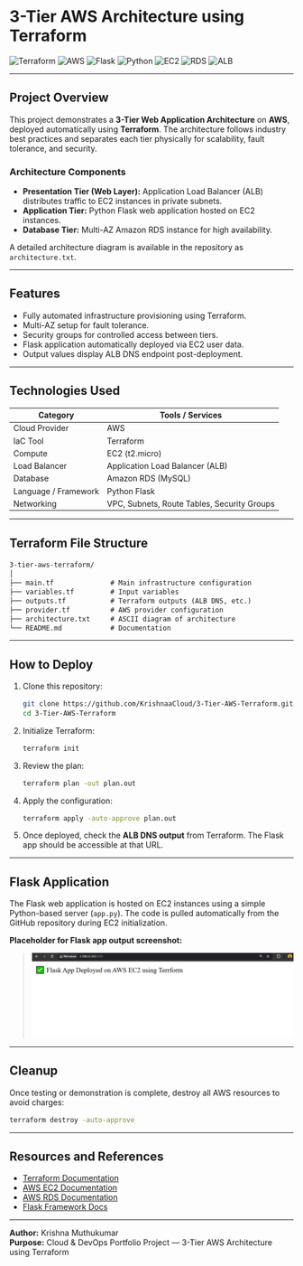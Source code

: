 # 3-Tier AWS Architecture using Terraform

![Terraform](https://img.shields.io/badge/IaC-Terraform-blueviolet?logo=terraform)
![AWS](https://img.shields.io/badge/Cloud-AWS-orange?logo=amazon-aws)
![Flask](https://img.shields.io/badge/Web%20Framework-Flask-black?logo=flask)
![Python](https://img.shields.io/badge/Language-Python-blue?logo=python)
![EC2](https://img.shields.io/badge/Compute-EC2-success?logo=amazon-ec2)
![RDS](https://img.shields.io/badge/Database-RDS-lightblue?logo=amazon-rds)
![ALB](https://img.shields.io/badge/LoadBalancer-ALB-yellow?logo=elastic-load-balancing)

---

## Project Overview
This project demonstrates a **3-Tier Web Application Architecture** on **AWS**, deployed automatically using **Terraform**. The architecture follows industry best practices and separates each tier physically for scalability, fault tolerance, and security.

### Architecture Components
- **Presentation Tier (Web Layer):** Application Load Balancer (ALB) distributes traffic to EC2 instances in private subnets.
- **Application Tier:** Python Flask web application hosted on EC2 instances.
- **Database Tier:** Multi-AZ Amazon RDS instance for high availability.

A detailed architecture diagram is available in the repository as `architecture.txt`.

---

## Features
- Fully automated infrastructure provisioning using Terraform.
- Multi-AZ setup for fault tolerance.
- Security groups for controlled access between tiers.
- Flask application automatically deployed via EC2 user data.
- Output values display ALB DNS endpoint post-deployment.

---

## Technologies Used
| Category | Tools / Services |
|-----------|------------------|
| Cloud Provider | AWS |
| IaC Tool | Terraform |
| Compute | EC2 (t2.micro) |
| Load Balancer | Application Load Balancer (ALB) |
| Database | Amazon RDS (MySQL) |
| Language / Framework | Python Flask |
| Networking | VPC, Subnets, Route Tables, Security Groups |

---

## Terraform File Structure
```
3-tier-aws-terraform/
│
├── main.tf              # Main infrastructure configuration
├── variables.tf         # Input variables
├── outputs.tf           # Terraform outputs (ALB DNS, etc.)
├── provider.tf          # AWS provider configuration
├── architecture.txt     # ASCII diagram of architecture
└── README.md            # Documentation
```

---

## How to Deploy
1. Clone this repository:
   ```bash
   git clone https://github.com/KrishnaaCloud/3-Tier-AWS-Terraform.git
   cd 3-Tier-AWS-Terraform
   ```

2. Initialize Terraform:
   ```bash
   terraform init
   ```

3. Review the plan:
   ```bash
   terraform plan -out plan.out
   ```

4. Apply the configuration:
   ```bash
   terraform apply -auto-approve plan.out
   ```

5. Once deployed, check the **ALB DNS output** from Terraform. The Flask app should be accessible at that URL.

---

## Flask Application
The Flask web application is hosted on EC2 instances using a simple Python-based server (`app.py`). The code is pulled automatically from the GitHub repository during EC2 initialization.

**Placeholder for Flask app output screenshot:**
> ![Flask App Screenshot](Screenshots/flask-Output.png)

---

## Cleanup
Once testing or demonstration is complete, destroy all AWS resources to avoid charges:
```bash
terraform destroy -auto-approve
```

---

## Resources and References
- [Terraform Documentation](https://developer.hashicorp.com/terraform/docs)
- [AWS EC2 Documentation](https://docs.aws.amazon.com/ec2/)
- [AWS RDS Documentation](https://docs.aws.amazon.com/rds/)
- [Flask Framework Docs](https://flask.palletsprojects.com/)

---

**Author:** Krishna Muthukumar  
**Purpose:** Cloud & DevOps Portfolio Project — 3-Tier AWS Architecture using Terraform

